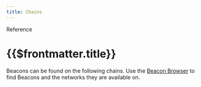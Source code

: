 ```yaml
---
title: Chains
---
```


<TitleSpan left="100">Reference</TitleSpan>

# {{$frontmatter.title}}

<VersionWarning/>

Beacons can be found on the following chains. Use the
[Beacon Browser](./beacon-browser.md) to find Beacons and the networks they are
available on.

<beacons-ChainsList/>
